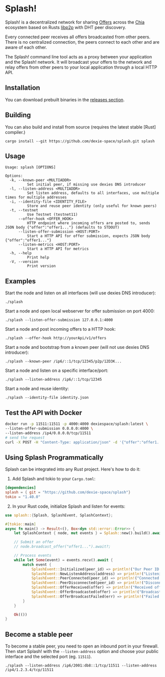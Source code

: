 # Splash!

Splash! is a decentralized network for sharing [Offers](https://chialisp.com/offers/) across the [Chia](https://github.com/Chia-Network/chia-blockchain) ecosystem based on Rusts [libp2p](https://github.com/libp2p/js-libp2p) with DHT peer discovery.

Every connected peer receives all offers broadcasted from other peers. There is no centralized connection, the peers connect to each other and are aware of each other.

The Splash! command line tool acts as a proxy between your application and the Splash! network. It will broadcast your offers to the network and relay offers from other peers to your local application through a local HTTP API.

## Installation

You can download prebuilt binaries in the
[releases section](https://github.com/dexie-space/splash/releases).

## Building

You can also build and install from source (requires the latest stable [Rust] compiler.)

```
cargo install --git https://github.com/dexie-space/splash.git splash
```

## Usage

```
Usage: splash [OPTIONS]

Options:
  -k, --known-peer <MULTIADDR>
          Set initial peer, if missing use dexies DNS introducer
  -l, --listen-address <MULTIADDR>
          Set listen address, defaults to all interfaces, use multiple times for multiple addresses
  -i, --identity-file <IDENTITY_FILE>
          Store and reuse peer identity (only useful for known peers)
  -t, --testnet
          Use Testnet (testnet11)
      --offer-hook <OFFER_HOOK>
          HTTP endpoint where incoming offers are posted to, sends JSON body {"offer":"offer1..."} (defaults to STDOUT)
      --listen-offer-submission <HOST:PORT>
          Start a HTTP API for offer submission, expects JSON body {"offer":"offer1..."}
      --listen-metrics <HOST:PORT>
          Start a HTTP API for metrics
  -h, --help
          Print help
  -V, --version
          Print version
```

## Examples

Start the node and listen on all interfaces (will use dexies DNS introducer):

`./splash`

Start a node and open local webserver for offer submission on port 4000:

`./splash --listen-offer-submission 127.0.0.1:4000`

Start a node and post incoming offers to a HTTP hook:

`./splash --offer-hook http://yourApi/v1/offers`

Start a node and bootstrap from a known peer (will not use dexies DNS introducer):

`./splash --known-peer /ip6/::1/tcp/12345/p2p/12D3K...`

Start a node and listen on a specific interface/port:

`./splash --listen-address /ip6/::1/tcp/12345`

Start a node and reuse identity:

`./splash --identity-file identity.json`

## Test the API with Docker

```bash
docker run -p 11511:11511 -p 4000:4000 dexiespace/splash:latest \
--listen-offer-submission 0.0.0.0:4000 \
--listen-address /ip4/0.0.0.0/tcp/11511
# send the request
curl -X POST -H "Content-Type: application/json" -d '{"offer":"offer1..."}' http://localhost:4000
```

## Using Splash Programmatically

Splash can be integrated into any Rust project. Here's how to do it:

1. Add Splash and tokio to your `Cargo.toml`:

```toml
[dependencies]
splash = { git = "https://github.com/dexie-space/splash"}
tokio = "1.40.0"
```

2. In your Rust code, initialize Splash and listen for events:

```rust
use splash::{Splash, SplashEvent, SplashContext};

#[tokio::main]
async fn main() -> Result<(), Box<dyn std::error::Error>> {
    let SplashContext { node, mut events } = Splash::new().build().await?;

    // Submit an offer
    // node.broadcast_offer("offer1...").await?;

    // Process events
    while let Some(event) = events.recv().await {
        match event {
            SplashEvent::Initialized(peer_id) => println!("Our Peer ID: {}", peer_id),
            SplashEvent::NewListenAddress(address) => println!("Listening on: {}", address),
            SplashEvent::PeerConnected(peer_id) => println!("Connected to peer: {}", peer_id),
            SplashEvent::PeerDisconnected(peer_id) => println!("Disconnected from peer: {}", peer_id),
            SplashEvent::OfferReceived(offer) => println!("Received offer: {}", offer),
            SplashEvent::OfferBroadcasted(offer) => println!("Broadcasted offer: {}", offer),
            SplashEvent::OfferBroadcastFailed(err) => println!("Failed to broadcast offer: {}", err),
        }
    }

    Ok(())
}
```

## Become a stable peer

To become a stable peer, you need to open an inbound port in your firewall. Then start Splash! with the `--listen-address` option and choose your public interface and the selected port (eg. `11511`).

`./splash --listen-address /ip6/2001:db8::1/tcp/11511 --listen-address /ip4/1.2.3.4/tcp/11511`
